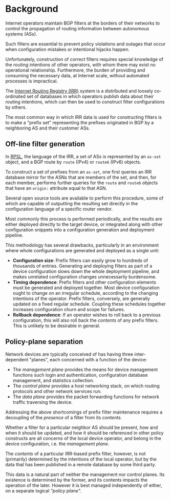# Background

Internet operators maintain BGP filters at the borders of their networks to
control the propagation of routing information between autonomous systems (ASs).

Such filters are essential to prevent policy violations and outages that occur
when configuration mistakes or intentional hijacks happen.

Unfortunately, construction of correct filters requires special knowledge of
the routing intentions of other operators, with whom there may exist no
operational relationship. Furthermore, the burden of providing and consuming
the necessary data, at Internet scale, without automated processes is
impractical.

The [Internet Routing Registry (IRR)][IRR] system is a distributed and loosely
co-ordinated set of databases in which operators publish data about their
routing intentions, which can then be used to construct filter configurations
by others.

The most common way in which IRR data is used for constructing filters is to
make a "prefix set" representing the prefixes originated in BGP by a
neighboring AS and their customer ASs.

## Off-line filter generation

In [RPSL], the language of the IRR, a set of ASs is represented by an `as-set`
object, and a BGP route by `route` (IPv4) or `route6` (IPv6) objects.

To construct a set of prefixes from an `as-set`, one first queries an IRR
database mirror for the ASNs that are members of the set, and then, for each
member, performs further queries for the `route` and `route6` objects that have
an `origin:` attribute equal to that ASN.

Several open source tools are available to perform this procedure, some of
which are capable of outputting the resulting set directly in the configuration
language of a specific router vendor.

Most commonly this process is performed periodically, and the results are
either deployed directly to the target device, or integrated along with other
configuration snippets into a configuration generation and deployment pipeline.

This methodology has several drawbacks, particularly in an environment where
whole configurations are generated and deployed as a single unit:

-   **Configuration size**: Prefix filters can easily grow to hundreds of
    thousands of entries. Generating and deploying filters as part of a device
    configuration slows down the whole deployment pipeline, and makes unrelated
    configuration changes unnecessarily burdensome.
-   **Timing dependence**: Prefix filters and other configuration elements must
    be generated and deployed together. Most device configuration ought to
    change on an irregular schedule, according to the changing intentions of
    the operator. Prefix filters, conversely, are generally updated on a fixed
    regular schedule. Coupling these schedules together increases configuration
    churn and scope for failures.
-   **Rollback dependence**: If an operator wishes to roll back to a previous
    configuration, this will also roll back the *contents* of any prefix
    filters. This is unlikely to be desirable in general.

## Policy-plane separation

Network devices are typically conceived of has having three inter-dependent
"planes", each concerned with a function of the device:

-   The *management plane* provides the means for device management functions
    such login and authentication, configuration database management, and
    statistics collection.
-   The *control plane* provides a host networking stack, on which routing
    protocols and other network services run.
-   The *data plane* provides the packet forwarding functions for network
    traffic traversing the device.

Addressing the above shortcomings of prefix filter maintenance requires a
decoupling of the *presence* of a filter from its *contents*.

Whether a filter for a particular neighbor AS should be present, how and when
it should be updated, and how it should be referenced in other policy
constructs are all concerns of the local device operator, and belong in the
device configuration, i.e. the *management plane*.

The *contents* of a particular IRR-based prefix filter, however, is not
(primarily) determined by the intentions of the local operator, but by the data
that has been published in a remote database by some third party.

This data is a natural part of neither the management nor control planes. Its
existence is determined by the former, and its contents impacts the operation
of the later. However it is best managed independently of either, on a separate
logical *"policy plane"*.

[IRR]: http://www.irr.net/
[RPSL]: http://www.irr.net/docs/rpsl.html
